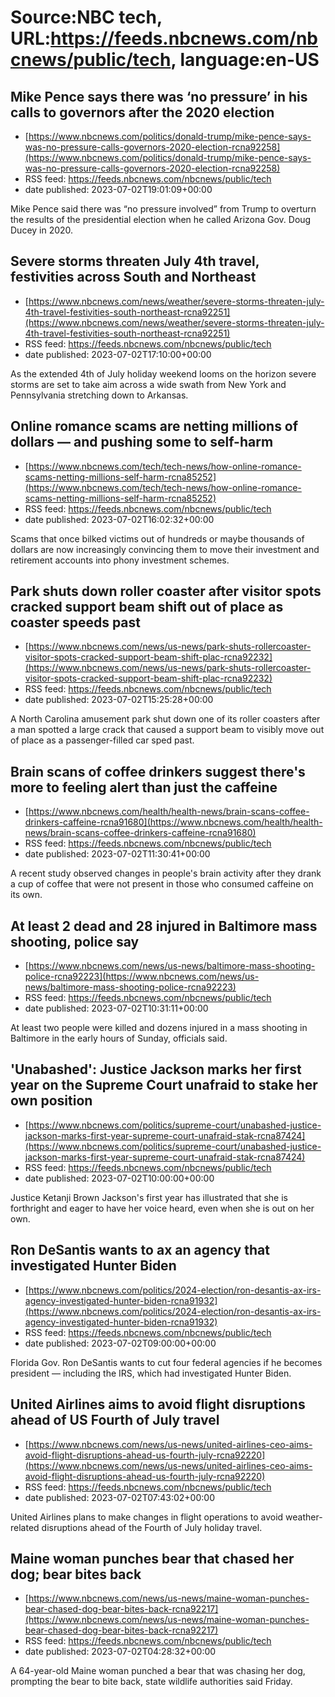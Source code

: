 # Source:NBC tech, URL:https://feeds.nbcnews.com/nbcnews/public/tech, language:en-US

## Mike Pence says there was ‘no pressure’ in his calls to governors after the 2020 election
 - [https://www.nbcnews.com/politics/donald-trump/mike-pence-says-was-no-pressure-calls-governors-2020-election-rcna92258](https://www.nbcnews.com/politics/donald-trump/mike-pence-says-was-no-pressure-calls-governors-2020-election-rcna92258)
 - RSS feed: https://feeds.nbcnews.com/nbcnews/public/tech
 - date published: 2023-07-02T19:01:09+00:00

Mike Pence said there was “no pressure involved” from Trump to overturn the results of the presidential election when he called Arizona Gov. Doug Ducey in 2020.

## Severe storms threaten July 4th travel, festivities across South and Northeast
 - [https://www.nbcnews.com/news/weather/severe-storms-threaten-july-4th-travel-festivities-south-northeast-rcna92251](https://www.nbcnews.com/news/weather/severe-storms-threaten-july-4th-travel-festivities-south-northeast-rcna92251)
 - RSS feed: https://feeds.nbcnews.com/nbcnews/public/tech
 - date published: 2023-07-02T17:10:00+00:00

As the extended 4th of July holiday weekend looms on the horizon severe storms are set to take aim across a wide swath from New York and Pennsylvania stretching down to Arkansas.

## Online romance scams are netting millions of dollars — and pushing some to self-harm
 - [https://www.nbcnews.com/tech/tech-news/how-online-romance-scams-netting-millions-self-harm-rcna85252](https://www.nbcnews.com/tech/tech-news/how-online-romance-scams-netting-millions-self-harm-rcna85252)
 - RSS feed: https://feeds.nbcnews.com/nbcnews/public/tech
 - date published: 2023-07-02T16:02:32+00:00

Scams that once bilked victims out of hundreds or maybe thousands of dollars are now increasingly convincing them to move their investment and retirement accounts into phony investment schemes.

## Park shuts down roller coaster after visitor spots cracked support beam shift out of place as coaster speeds past
 - [https://www.nbcnews.com/news/us-news/park-shuts-rollercoaster-visitor-spots-cracked-support-beam-shift-plac-rcna92232](https://www.nbcnews.com/news/us-news/park-shuts-rollercoaster-visitor-spots-cracked-support-beam-shift-plac-rcna92232)
 - RSS feed: https://feeds.nbcnews.com/nbcnews/public/tech
 - date published: 2023-07-02T15:25:28+00:00

A North Carolina amusement park shut down one of its roller coasters after a man spotted a large crack that caused a support beam to visibly move out of place as a passenger-filled car sped past.

## Brain scans of coffee drinkers suggest there's more to feeling alert than just the caffeine
 - [https://www.nbcnews.com/health/health-news/brain-scans-coffee-drinkers-caffeine-rcna91680](https://www.nbcnews.com/health/health-news/brain-scans-coffee-drinkers-caffeine-rcna91680)
 - RSS feed: https://feeds.nbcnews.com/nbcnews/public/tech
 - date published: 2023-07-02T11:30:41+00:00

A recent study observed changes in people's brain activity after they drank a cup of coffee that were not present in those who consumed caffeine on its own.

## At least 2 dead and 28 injured in Baltimore mass shooting, police say
 - [https://www.nbcnews.com/news/us-news/baltimore-mass-shooting-police-rcna92223](https://www.nbcnews.com/news/us-news/baltimore-mass-shooting-police-rcna92223)
 - RSS feed: https://feeds.nbcnews.com/nbcnews/public/tech
 - date published: 2023-07-02T10:31:11+00:00

At least two people were killed and dozens injured in a mass shooting in Baltimore in the early hours of Sunday, officials said.

## 'Unabashed': Justice Jackson marks her first year on the Supreme Court unafraid to stake her own position
 - [https://www.nbcnews.com/politics/supreme-court/unabashed-justice-jackson-marks-first-year-supreme-court-unafraid-stak-rcna87424](https://www.nbcnews.com/politics/supreme-court/unabashed-justice-jackson-marks-first-year-supreme-court-unafraid-stak-rcna87424)
 - RSS feed: https://feeds.nbcnews.com/nbcnews/public/tech
 - date published: 2023-07-02T10:00:00+00:00

Justice Ketanji Brown Jackson's first year has illustrated that she is forthright and eager to have her voice heard, even when she is out on her own.

## Ron DeSantis wants to ax an agency that investigated Hunter Biden
 - [https://www.nbcnews.com/politics/2024-election/ron-desantis-ax-irs-agency-investigated-hunter-biden-rcna91932](https://www.nbcnews.com/politics/2024-election/ron-desantis-ax-irs-agency-investigated-hunter-biden-rcna91932)
 - RSS feed: https://feeds.nbcnews.com/nbcnews/public/tech
 - date published: 2023-07-02T09:00:00+00:00

Florida Gov. Ron DeSantis wants to cut four federal agencies if he becomes president — including the IRS, which had investigated Hunter Biden.

## United Airlines aims to avoid flight disruptions ahead of US Fourth of July travel
 - [https://www.nbcnews.com/news/us-news/united-airlines-ceo-aims-avoid-flight-disruptions-ahead-us-fourth-july-rcna92220](https://www.nbcnews.com/news/us-news/united-airlines-ceo-aims-avoid-flight-disruptions-ahead-us-fourth-july-rcna92220)
 - RSS feed: https://feeds.nbcnews.com/nbcnews/public/tech
 - date published: 2023-07-02T07:43:02+00:00

United Airlines plans to make changes in flight operations to avoid weather-related disruptions ahead of the Fourth of July holiday travel.

## Maine woman punches bear that chased her dog; bear bites back
 - [https://www.nbcnews.com/news/us-news/maine-woman-punches-bear-chased-dog-bear-bites-back-rcna92217](https://www.nbcnews.com/news/us-news/maine-woman-punches-bear-chased-dog-bear-bites-back-rcna92217)
 - RSS feed: https://feeds.nbcnews.com/nbcnews/public/tech
 - date published: 2023-07-02T04:28:32+00:00

A 64-year-old Maine woman punched a bear that was chasing her dog, prompting the bear to bite back, state wildlife authorities said Friday.

